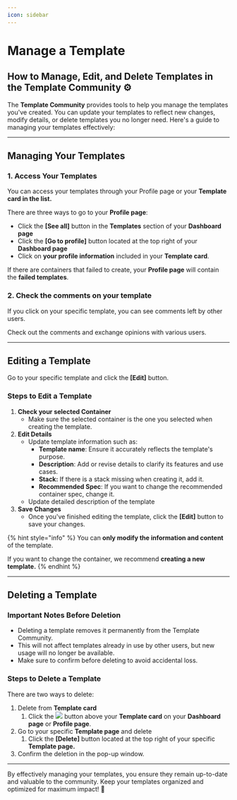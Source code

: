 ```yaml
---
icon: sidebar
---
```


# Manage a Template

## How to Manage, Edit, and Delete Templates in the Template Community ⚙️

The **Template Community** provides tools to help you manage the templates you've created. You can update your templates to reflect new changes, modify details, or delete templates you no longer need. Here's a guide to managing your templates effectively:

***

## **Managing Your Templates**

### **1. Access Your Templates**

You can access your templates through your Profile page or your **Template card in the list.**

There are three ways to go to your **Profile page**:

* Click the **\[See all]** button in the **Templates** section of your **Dashboard page**&#x20;
* Click the **\[Go to profile]** button located at the top right of your **Dashboard page**&#x20;
* Click on **your profile information** included in your **Template card**.

If there are containers that failed to create, your **Profile page** will contain the **failed templates**.

### 2. Check the comments on your template

If you click on your specific template, you can see comments left by other users.

Check out the comments and exchange opinions with various users.

***

## **Editing a Template**

Go to your specific template and click the **\[Edit]** button.

### **Steps to Edit a Template**

1. &#x20;**Check your selected Container**
   * Make sure the selected container is the one you selected when creating the template.
2. **Edit Details**
   * Update template information such as:
     * **Template name**: Ensure it accurately reflects the template's purpose.
     * **Description**: Add or revise details to clarify its features and use cases.
     * **Stack:** If there is a stack missing when creating it, add it.
     * **Recommended Spec**: If you want to change the recommended container spec, change it.
   * Update detailed description of the template
3. **Save Changes**
   * Once you've finished editing the template, click the **\[Edit]** button to save your changes.

{% hint style="info" %}
You can **only modify the information and content** of the template.&#x20;

If you want to change the container, we recommend **creating a new template.**
{% endhint %}

***

## **Deleting a Template**

### **Important Notes Before Deletion**

* Deleting a template removes it permanently from the Template Community.
* This will not affect templates already in use by other users, but new usage will no longer be available.
* Make sure to confirm before deleting to avoid accidental loss.&#x20;

### **Steps to Delete a Template**

There are two ways to delete:

1. Delete from **Template card**
   1. Click the ![](<../../.gitbook/assets/스크린샷 2025-02-24 오후 10.57.29.png>) button above your **Template card** on your **Dashboard page** or **Profile page**.
2. Go to your specific **Template page** and delete
   1. Click the **\[Delete]** button located at the top right of your specific **Template page.**
3. Confirm the deletion in the pop-up window.

***

By effectively managing your templates, you ensure they remain up-to-date and valuable to the community. Keep your templates organized and optimized for maximum impact! 🌟
